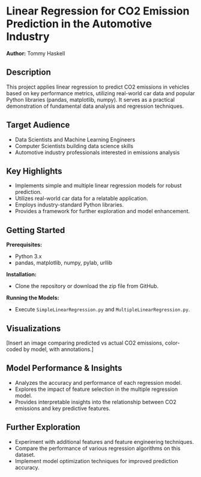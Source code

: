 # Linear Regression for CO2 Emission Prediction in the Automotive Industry

**Author:** Tommy Haskell

## Description

This project applies linear regression to predict CO2 emissions in vehicles based on key performance metrics, utilizing real-world car data and popular Python libraries (pandas, matplotlib, numpy). It serves as a practical demonstration of fundamental data analysis and regression techniques.

## Target Audience

- Data Scientists and Machine Learning Engineers
- Computer Scientists building data science skills
- Automotive industry professionals interested in emissions analysis

## Key Highlights

- Implements simple and multiple linear regression models for robust prediction.
- Utilizes real-world car data for a relatable application.
- Employs industry-standard Python libraries.
- Provides a framework for further exploration and model enhancement.

## Getting Started

**Prerequisites:**
- Python 3.x
- pandas, matplotlib, numpy, pylab, urllib

**Installation:**
- Clone the repository or download the zip file from GitHub.

**Running the Models:**
- Execute `SimpleLinearRegression.py` and `MultipleLinearRegression.py`.

## Visualizations

[Insert an image comparing predicted vs actual CO2 emissions, color-coded by model, with annotations.]

## Model Performance & Insights

- Analyzes the accuracy and performance of each regression model.
- Explores the impact of feature selection in the multiple regression model.
- Provides interpretable insights into the relationship between CO2 emissions and key predictive features.

## Further Exploration

- Experiment with additional features and feature engineering techniques.
- Compare the performance of various regression algorithms on this dataset.
- Implement model optimization techniques for improved prediction accuracy.
